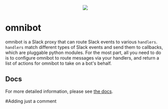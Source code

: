 <p align="center">
  <img src="docs/root/_static/logo.png?raw=true">
</p>

# omnibot

omnibot is a Slack proxy that can route Slack events to various ``handlers``. ``handlers`` match different types of Slack events and send them to callbacks, which are pluggable python modules. For the most part, all you need to do is to configure omnibot to route messages via your handlers, and return a list of actions for omnibot to take on a bot's behalf.

## Docs

For more detailed information, please see [the docs](https://lyft.github.io/omnibot).


#Adding just a comment
